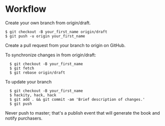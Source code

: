 # Workflow

Create your own branch from origin/draft.

```
$ git checkout -B your_first_name origin/draft
$ git push -u origin your_first_name
```

Create a pull request from your branch to origin on GitHub.

To synchronize changes in from origin/draft:
```
  $ git checkout -B your_first_name
  $ git fetch
  $ git rebase origin/draft
```

To update your branch
```
  $ git checkout -B your_first_name
  $ hackity, hack, hack
  $ git add . && git commit -am 'Brief description of changes.'
  $ git push
```

Never push to master; that's a publish event that will generate the book and notify purchasers.


